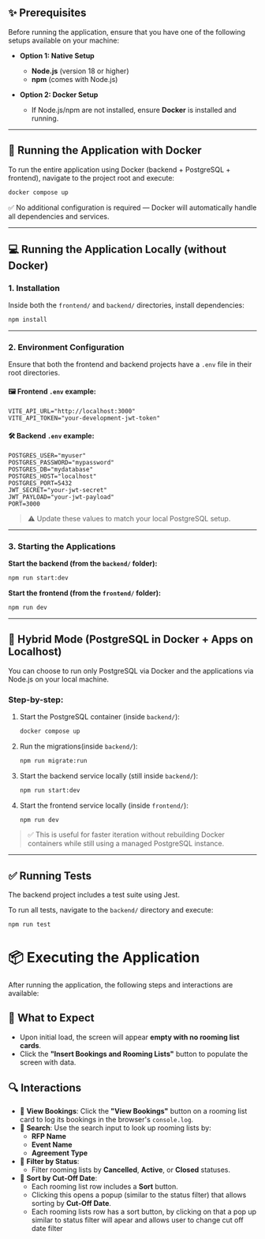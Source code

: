 ## ✨ Prerequisites

Before running the application, ensure that you have one of the following setups available on your machine:

* **Option 1: Native Setup**

  * **Node.js** (version 18 or higher)
  * **npm** (comes with Node.js)

* **Option 2: Docker Setup**

  * If Node.js/npm are not installed, ensure **Docker** is installed and running.

---

## 🚀 Running the Application with Docker

To run the entire application using Docker (backend + PostgreSQL + frontend), navigate to the project root and execute:

```bash
docker compose up
```

✅ No additional configuration is required — Docker will automatically handle all dependencies and services.

---

## 💻 Running the Application Locally (without Docker)

### 1. Installation

Inside both the `frontend/` and `backend/` directories, install dependencies:

```bash
npm install
```
---

### 2. Environment Configuration

Ensure that both the frontend and backend projects have a `.env` file in their root directories.

#### 🖼️ Frontend `.env` example:

```env
VITE_API_URL="http://localhost:3000"
VITE_API_TOKEN="your-development-jwt-token"
```
#### 🛠️ Backend `.env` example:

```env
POSTGRES_USER="myuser"
POSTGRES_PASSWORD="mypassword"
POSTGRES_DB="mydatabase"
POSTGRES_HOST="localhost"
POSTGRES_PORT=5432
JWT_SECRET="your-jwt-secret"
JWT_PAYLOAD="your-jwt-payload"
PORT=3000
```
> ⚠️ Update these values to match your local PostgreSQL setup.
---

### 3. Starting the Applications

**Start the backend (from the `backend/` folder):**

```bash
npm run start:dev
```

**Start the frontend (from the `frontend/` folder):**

```bash
npm run dev
```
---

## 🥪 Hybrid Mode (PostgreSQL in Docker + Apps on Localhost)

You can choose to run only PostgreSQL via Docker and the applications via Node.js on your local machine.

### Step-by-step:

1. Start the PostgreSQL container (inside `backend/`):
   ```bash
   docker compose up
   
2. Run the migrations(inside `backend/`):
   ```bash
   npm run migrate:run
   ```
3. Start the backend service locally (still inside `backend/`):
   ```bash
   npm run start:dev
   ```
4. Start the frontend service locally (inside `frontend/`):
   ```bash
   npm run dev
   ```
> ✅ This is useful for faster iteration without rebuilding Docker containers while still using a managed PostgreSQL instance.
---

## ✅ Running Tests
The backend project includes a test suite using Jest.

To run all tests, navigate to the `backend/` directory and execute:

```bash
npm run test
```
# 📦 Executing the Application

After running the application, the following steps and interactions are available:

## 🧭 What to Expect

- Upon initial load, the screen will appear **empty with no rooming list cards**.
- Click the **"Insert Bookings and Rooming Lists"** button to populate the screen with data.

## 🔍 Interactions

- 📝 **View Bookings**: Click the **"View Bookings"** button on a rooming list card to log its bookings in the browser's `console.log`.
- 🔎 **Search**: Use the search input to look up rooming lists by:
  - **RFP Name**
  - **Event Name**
  - **Agreement Type**
- 🎯 **Filter by Status**:
  - Filter rooming lists by **Cancelled**, **Active**, or **Closed** statuses.
- 📅 **Sort by Cut-Off Date**:
  - Each rooming list row includes a **Sort** button.
  - Clicking this opens a popup (similar to the status filter) that allows sorting by **Cut-Off Date**.
  - Each rooming lists row has a sort button, by clicking on that a pop up similar to status filter will apear and allows user to change cut off date filter
